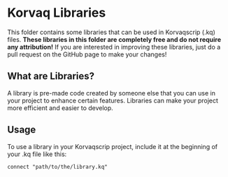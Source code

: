 # Korvaq Libraries

This folder contains some libraries that can be used in Korvaqscrip (.kq) files. **These libraries in this folder are completely free and do not require any attribution!** If you are interested in improving these libraries, just do a pull request on the GitHub page to make your changes!

## What are Libraries?

A library is pre-made code created by someone else that you can use in your project to enhance certain features. Libraries can make your project more efficient and easier to develop.

## Usage

To use a library in your Korvaqscrip project, include it at the beginning of your .kq file like this:

```korvaq
connect "path/to/the/library.kq"
```